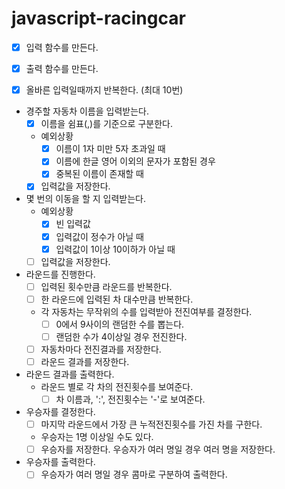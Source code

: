 # javascript-racingcar

- [x] 입력 함수를 만든다.

- [x] 출력 함수를 만든다.

- [x] 올바른 입력일때까지 반복한다. (최대 10번)

- 경주할 자동차 이름을 입력받는다.
  - [x] 이름을 쉼표(,)를 기준으로 구분한다.
  
  - 예외상황
    - [x] 이름이 1자 미만 5자 초과일 때
    - [x] 이름에 한글 영어 이외의 문자가 포함된 경우
    - [x] 중복된 이름이 존재할 때

  - [x] 입력값을 저장한다.

- 몇 번의 이동을 할 지 입력받는다.
  - 예외상황
    - [x] 빈 입력값
    - [x] 입력값이 정수가 아닐 때
    - [x] 입력값이 1이상 10이하가 아닐 때

  - [ ] 입력값을 저장한다.

- 라운드를 진행한다.
  - [ ] 입력된 횟수만큼 라운드를 반복한다.
  - [ ] 한 라운드에 입력된 차 대수만큼 반복한다.
  - 각 자동차는 무작위의 수를 입력받아 전진여부를 결정한다.
    - [ ] 0에서 9사이의 랜덤한 수를 뽑는다.
    - [ ] 랜덤한 수가 4이상일 경우 전진한다.
  
  - [ ] 자동차마다 전진결과를 저장한다.
  - [ ] 라운드 결과를 저장한다.

- 라운드 결과를 출력한다.
  - 라운드 별로 각 차의 전진횟수를 보여준다.
    - [ ] 차 이름과, ':', 전진횟수는 '-'로 보여준다.

- 우승자를 결정한다.
  - [ ] 마지막 라운드에서 가장 큰 누적전진횟수를 가진 차를 구한다.
  - 우승자는 1명 이상일 수도 있다.
  - [ ] 우승자를 저장한다. 우승자가 여러 명일 경우 여러 명을 저장한다.
  
- 우승자를 출력한다.
  - [ ] 우승자가 여러 명일 경우 콤마로 구분하여 출력한다.
